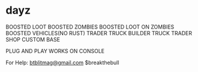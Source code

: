 # dayz
BOOSTED LOOT
BOOSTED ZOMBIES
BOOSTED LOOT ON ZOMBIES
BOOSTED VEHICLES(NO RUST)
TRADER TRUCK
BUILDER TRUCK
TRADER SHOP
CUSTOM BASE

PLUG AND PLAY
WORKS ON CONSOLE

For Help:
btblitmag@gmail.com
$breakthebull

